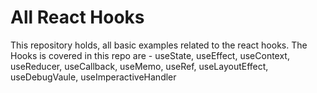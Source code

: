 # All React Hooks
 This repository holds, all basic examples related to the react hooks. The Hooks is covered in this repo are - useState, useEffect, useContext, useReducer, useCallback, useMemo, useRef, useLayoutEffect, useDebugVaule, useImperactiveHandler
